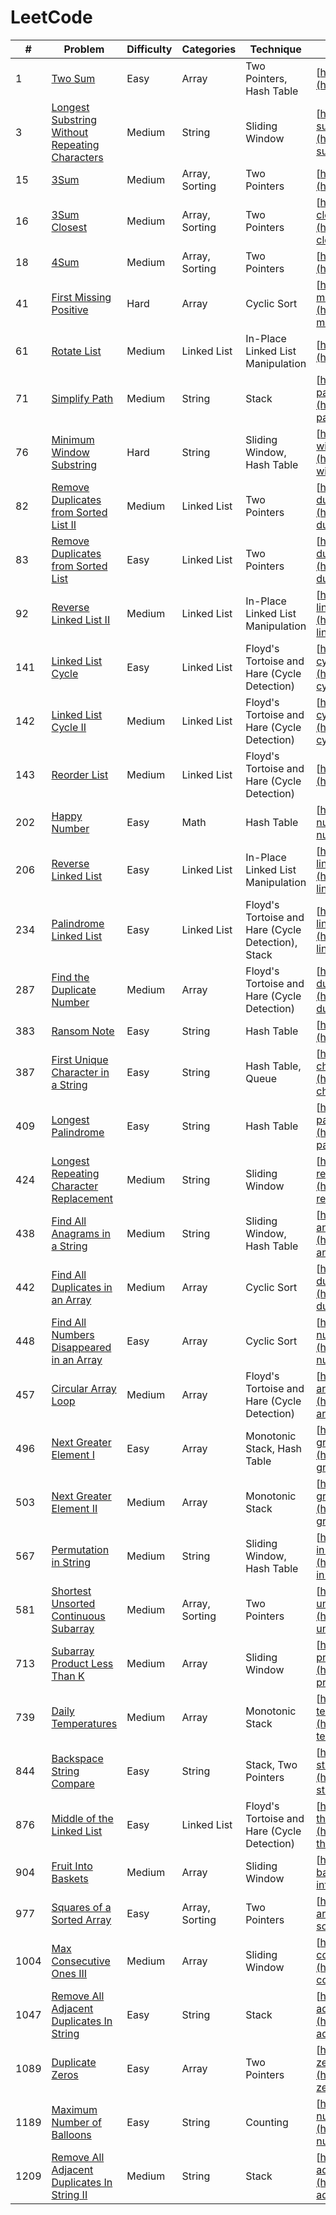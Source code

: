 # LeetCode

| # | Problem | Difficulty | Categories | Technique | Link | Notes |
| --- | --- | --- | --- | --- | --- | --- |
| 1 | [Two Sum](/problems/two_sum.py) | Easy | Array | Two Pointers, Hash Table | [https://leetcode.com/problems/two-sum/](https://leetcode.com/problems/two-sum/) | |
| 3 | [Longest Substring Without Repeating Characters](/problems/longest_substring_without_repeating_characters.py) | Medium | String | Sliding Window | [https://leetcode.com/problems/longest-substring-without-repeating-characters/](https://leetcode.com/problems/longest-substring-without-repeating-characters) | |
| 15 | [3Sum](/problems/3sum.py) | Medium | Array, Sorting | Two Pointers | [https://leetcode.com/problems/3sum/](https://leetcode.com/problems/3sum/) | |
| 16 | [3Sum Closest](/problems/3sum_closest.py) | Medium | Array, Sorting | Two Pointers | [https://leetcode.com/problems/3sum-closest/](https://leetcode.com/problems/3sum-closest) | |
| 18 | [4Sum](/problems/4sum.py) | Medium | Array, Sorting | Two Pointers | [https://leetcode.com/problems/4sum/](https://leetcode.com/problems/4sum/) | |
| 41 | [First Missing Positive](/problems/first_missing_positive.py) | Hard | Array | Cyclic Sort | [https://leetcode.com/problems/first-missing-positive/](https://leetcode.com/problems/first-missing-positive/) | |
| 61 | [Rotate List](/problems/rotate_list.py) | Medium | Linked List | In-Place Linked List Manipulation | [https://leetcode.com/problems/rotate-list/](https://leetcode.com/problems/rotate-list/) | |
| 71 | [Simplify Path](/problems/simplify_path.py) | Medium | String | Stack | [https://leetcode.com/problems/simplify-path/](https://leetcode.com/problems/simplify-path) | |
| 76 | [Minimum Window Substring](/problems/minimum_window_substring.py) | Hard | String | Sliding Window, Hash Table | [https://leetcode.com/problems/minimum-window-substring](https://leetcode.com/problems/minimum-window-substring) | |
| 82 | [Remove Duplicates from Sorted List II](/problems/remove_duplicates_from_sorted_list_ii.py) | Medium | Linked List | Two Pointers | [https://leetcode.com/problems/remove-duplicates-from-sorted-list-ii/](https://leetcode.com/problems/remove-duplicates-from-sorted-list-ii/) | |
| 83 | [Remove Duplicates from Sorted List](/problems/remove_duplicates_from_sorted_list.py) | Easy | Linked List | Two Pointers | [https://leetcode.com/problems/remove-duplicates-from-sorted-list/](https://leetcode.com/problems/remove-duplicates-from-sorted-list/) | |
| 92 | [Reverse Linked List II](/problems/reverse_linked_list_ii.py) | Medium | Linked List | In-Place Linked List Manipulation | [https://leetcode.com/problems/reverse-linked-list-ii/](https://leetcode.com/problems/reverse-linked-list-ii/) | |
| 141 | [Linked List Cycle](/problems/linked_list_cycle.py) | Easy | Linked List | Floyd's Tortoise and Hare (Cycle Detection) | [https://leetcode.com/problems/linked-list-cycle/](https://leetcode.com/problems/linked-list-cycle) | |
| 142 | [Linked List Cycle II](/problems/linked_list_cycle_ii.py) | Medium | Linked List | Floyd's Tortoise and Hare (Cycle Detection) | [https://leetcode.com/problems/linked-list-cycle-ii/](https://leetcode.com/problems/linked-list-cycle-ii/) | |
| 143 | [Reorder List](/problems/reorder_list.py) | Medium | Linked List | Floyd's Tortoise and Hare (Cycle Detection) | [https://leetcode.com/problems/reorder-list/](https://leetcode.com/problems/reorder-list/) | |
| 202 | [Happy Number](/problems/happy_number.py) | Easy | Math | Hash Table | [https://leetcode.com/problems/happy-number/](https://leetcode.problems/happy-number/) | |
| 206 | [Reverse Linked List](/problems/reverse_linked_list.py) | Easy | Linked List | In-Place Linked List Manipulation | [https://leetcode.com/problems/reverse-linked-list/](https://leetcode.com/problems/reverse-linked-list/) | |
| 234 | [Palindrome Linked List](/problems/palindrome_linked_list.py) | Easy | Linked List | Floyd's Tortoise and Hare (Cycle Detection), Stack | [https://leetcode.com/problems/palindrome-linked-list](https://leetcode.com/problems/palindrome-linked-list) | |
| 287 | [Find the Duplicate Number](/problems/find_the_duplicate_number.py) | Medium | Array | Floyd's Tortoise and Hare (Cycle Detection) | [https://leetcode.com/problems/find-the-duplicate-number/](https://leetcode.com/problems/find-the-duplicate-number/) | |
| 383 | [Ransom Note](/problems/ransom_note.py) | Easy | String | Hash Table | [https://leetcode.com/problems/ransom_note](https://leetcode.com/problems/ransom_note) | |
| 387 | [First Unique Character in a String](/problems/first_unique_character_in_a_string.py) | Easy | String | Hash Table, Queue | [https://leetcode.com/problems/first-unique-character-in-a-string](https://leetcode.com/problems/first-unique-character-in-a-string) | | 
| 409 | [Longest Palindrome](/problems/longest_palindrome.py) | Easy | String | Hash Table | [https://leetcode.com/problems/longest-palindrome](https://leetcode.com/problems/longest-palindrome) | |
| 424 | [Longest Repeating Character Replacement](/problems/longest_repeating_character_replacement.py) | Medium | String | Sliding Window | [https://leetcode.com/problems/longest-repeating-character-replacement](https://leetcode.com/problems/longest-repeating-character-replacement) | |
| 438 | [Find All Anagrams in a String](/problems/find_all_anagrams_in_a_string.py) | Medium | String | Sliding Window, Hash Table | [https://leetcode.com/problems/find-all-anagrams-in-a-string](https://leetcode/problems/find-all-anagrams-in-a-string) | |
| 442 | [Find All Duplicates in an Array](/problems/find_all_duplicates_in_an_array.py) | Medium | Array | Cyclic Sort | [https://leetcode.com/problems/find-all-duplicates-in-an-array/](https://leetcode.com/problems/find-all-duplicates-in-an-array) | |
| 448 | [Find All Numbers Disappeared in an Array](/problems/find_all_numbers_disappeared_in_an_array.py) | Easy | Array | Cyclic Sort | [https://leetcode.com/problems/find-all-numbers-disappeared-in-an-array](https://leetcode.com/problems/find-all-numbers-disappeared-in-an-array) | |
| 457 | [Circular Array Loop](/problems/circular_array_loop.py) | Medium | Array | Floyd's Tortoise and Hare (Cycle Detection) | [https://leetcode.com/problems/circular-array-loop](https://leetcode.com/problems/circular-array-loop) | |
| 496 | [Next Greater Element I](/problems/next_greater_element_i.py) | Easy | Array | Monotonic Stack, Hash Table | [https://leetcode.com/problems/next-greater-element-i](https://leetcode.com/problems/next-greater-element-i/) | |
| 503 | [Next Greater Element II](/problems/next_greater_element_ii.py) | Medium | Array | Monotonic Stack | [https://leetcode.com/problems/next-greater-element-ii](https://leetcode.com/problems/next-greater-element-ii) | |
| 567 | [Permutation in String](/problems/permutation_in_string.py) | Medium | String | Sliding Window, Hash Table | [https://leetcode.com/problems/permutation-in-string/](https://leetcode.com/problems/permutation-in-string) | |
| 581 | [Shortest Unsorted Continuous Subarray](/problems/shortest_unsorted_continuous_subarray.py) | Medium | Array, Sorting | Two Pointers | [https://leetcode.com/problems/shortest-unsorted-continuous-subarray/](https://leetcode.com/problems/shortest-unsorted-continuous-subarray/) | |
| 713 | [Subarray Product Less Than K](/problems/subarray_product_less_than_k.py) | Medium | Array | Sliding Window | [https://leetcode.com/problems/subarray-product-less-than-k](https://leetcode.problems/subarray-product-less-than-k) | |
| 739 | [Daily Temperatures](/problems/daily_temperatures.py) | Medium | Array | Monotonic Stack | [https://leetcode.com/problems/daily-temperatures/](https://leetcode.com/problems/daily-temperatures) | |
| 844 | [Backspace String Compare](/problems/backspace_string_compare.py) | Easy | String | Stack, Two Pointers | [https://leetcode.com/problems/backspace-string-compare](https://leetcode.com/problems/backspace-string-compare) | |
| 876 | [Middle of the Linked List](/problems/middle_of_the_linked_list.py) | Easy | Linked List | Floyd's Tortoise and Hare (Cycle Detection) | [https://leetcode.com/problems/middle-of-the-linked-list](https://leetcode.com/problems/middle-of-the-linked-list) | |
| 904 | [Fruit Into Baskets](/problems/fruit_into_baskets.py) | Medium | Array | Sliding Window | [https://leetcode.problems/fruit-into-baskets/](https://leetcode.problems/fruit-into-baskets/) | |
| 977 | [Squares of a Sorted Array](/problems/squares_of_a_sorted_array.py) | Easy | Array, Sorting | Two Pointers | [https://leetcode.com/squares-of-a-sorted-array](https://leetcode.com/squares-of-a-sorted-array) | |
| 1004 | [Max Consecutive Ones III](/problems/max_consecutive_ones_iii.py) | Medium | Array | Sliding Window | [https://leetcode.com/problems/max-consecutive-ones-iii](https://leetcode.com/problems/max-consecutive-ones-iii) | |
| 1047 | [Remove All Adjacent Duplicates In String](/problems/remove_all_adjacent_duplicates_in_string.py) | Easy | String | Stack | [https://leetcode.com/problems/remove-all-adjacent-duplicates-in-string/](https://leetcode.com/problems/remove-all-adjacent-duplicates-in-string/) | |
| 1089 | [Duplicate Zeros](/problems/duplicate_zeros.py) | Easy | Array | Two Pointers | [https://leetcode.com/problems/duplicate-zeros/](https://leetcode.com/problems/duplicate-zeros/) | |
| 1189 | [Maximum Number of Balloons](/problems/maximum_number_of_balloons.py) | Easy | String | Counting | [https://leetcode.com/problems/maximum-number-of-balloons/](https://leetcode.com/problems/maximum-number-of-balloons) | |
| 1209 | [Remove All Adjacent Duplicates In String II](/problems/remove_all_adjacent_duplicates_in_string_ii.py) | Medium | String | Stack | [https://leetcode.com/problems/remove-all-adjacent-duplicates-in-string-ii/](https://leetcode.com/problems/remove-all-adjacent-duplicates-in-string-ii/) | |